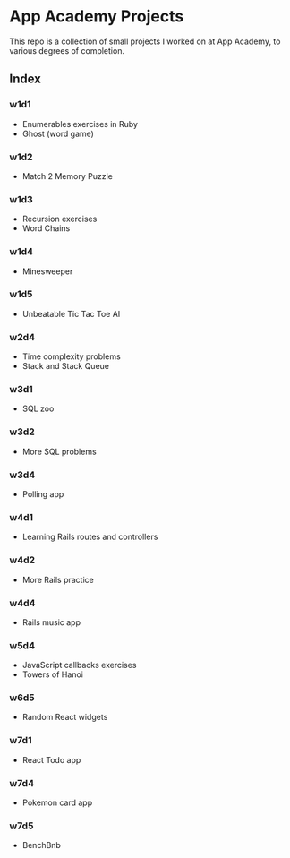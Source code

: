 # App Academy Projects

This repo is a collection of small projects I worked on at App Academy, to various degrees of completion.

## Index

### w1d1
- Enumerables exercises in Ruby
- Ghost (word game)

### w1d2
- Match 2 Memory Puzzle

### w1d3
- Recursion exercises
- Word Chains

### w1d4
- Minesweeper

### w1d5
- Unbeatable Tic Tac Toe AI

### w2d4
- Time complexity problems
- Stack and Stack Queue

### w3d1
- SQL zoo

### w3d2
- More SQL problems

### w3d4
- Polling app

### w4d1
- Learning Rails routes and controllers

### w4d2
- More Rails practice

### w4d4
- Rails music app

### w5d4
- JavaScript callbacks exercises
- Towers of Hanoi

### w6d5
- Random React widgets

### w7d1
- React Todo app

### w7d4
- Pokemon card app

### w7d5
- BenchBnb





